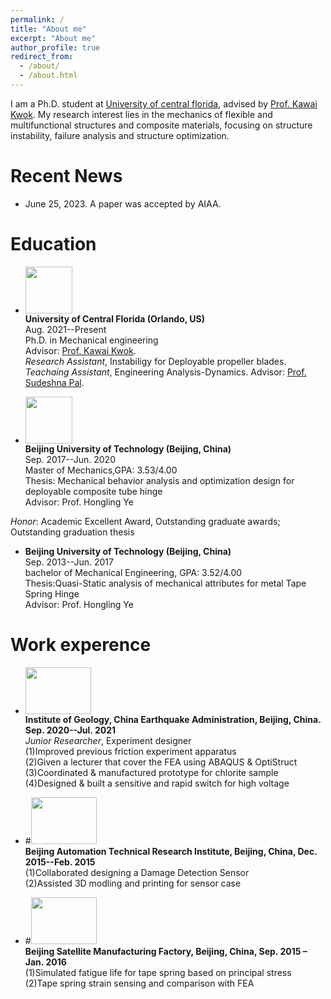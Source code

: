 ```yaml
---
permalink: /
title: "About me"
excerpt: "About me"
author_profile: true
redirect_from: 
  - /about/
  - /about.html
---
```


I am a Ph.D. student at [University of central florida](https://www.ucf.edu/), advised by [Prof. Kawai Kwok](https://mae.ucf.edu/person/kawai-kwok/). 
My research interest lies in the mechanics of flexible and multifunctional structures and composite materials, focusing on structure instability, failure analysis and structure optimization.  

# Recent News
* June 25, 2023. A paper was accepted by AIAA.


# Education
* <img width="75" height="75" src="https://github.com/Xiaoweiooo/bowenli.github.io/blob/master/images/University_of_Central_Florida.png?raw=true"/> <br>
<b>University of Central Florida (Orlando, US)</b> <br>
Aug. 2021--Present<br>
Ph.D. in Mechanical engineering<br>
Advisor: [Prof. Kawai Kwok](https://mae.ucf.edu/person/kawai-kwok/). <br>
<i>Research Assistant</i>, Instabiligy for Deployable propeller blades.<br>
<i>Teachaing Assistant</i>, Engineering Analysis-Dynamics. Advisor: [Prof. Sudeshna Pal](https://mae.ucf.edu/person/sudeshna-pal/).<br>


* <img width="75" height="75" src="https://github.com/Xiaoweiooo/bowenli.github.io/blob/master/images/Beijing_University_of_Technology.png?raw=true"/> <br>
<b>Beijing University of Technology (Beijing, China) </b> <br>
Sep. 2017--Jun. 2020<br>
Master of Mechanics,GPA: 3.53/4.00<br>
Thesis: Mechanical behavior analysis and optimization design for deployable composite tube hinge<br>
Advisor: Prof. Hongling Ye<br>

<i>Honor</i>: Academic Excellent Award, Outstanding graduate awards; Outstanding graduation thesis

* <b>Beijing University of Technology (Beijing, China) </b> <br>
Sep. 2013--Jun. 2017<br>
bachelor of Mechanical Engineering, GPA: 3.52/4.00<br>
Thesis:Quasi-Static analysis of mechanical attributes for metal Tape Spring Hinge<br>
Advisor: Prof. Hongling Ye<br>


# Work experence
* <img width="105" height="75" src="https://raw.githubusercontent.com/Xiaoweiooo/bowenli.github.io/master/images/Earthquake_Administration.jpg"/> <br>
<b>Institute of Geology, China Earthquake Administration, Beijing, China. Sep. 2020--Jul. 2021 </b> <br>
<i>Junior Researcher</i>, Experiment designer <br>
(1)Improved previous friction experiment apparatus<br>
(2)Given a lecturer that cover the FEA using ABAQUS & OptiStruct<br>
(3)Coordinated & manufactured prototype for chlorite sample<br>
(4)Designed & built a sensitive and rapid switch for high voltage<br>

* #<img width="105" height="75" src="https://raw.githubusercontent.com/BowenL1/CV/master/images/auto.jpg"/> <br>
<b>Beijing Automation Technical Research Institute, Beijing, China, Dec. 2015--Feb. 2015</b> <br>
(1)Collaborated designing a Damage Detection Sensor<br>
(2)Assisted 3D modling and printing for sensor case<br>

* #<img width="105" height="75" src="https://raw.githubusercontent.com/BowenL1/CV/master/images/Satellite.png"/> <br>
<b>Beijing Satellite Manufacturing Factory, Beijing, China, Sep. 2015 – Jan. 2016</b> <br>
(1)Simulated fatigue life for tape spring based on principal stress<br>
(2)Tape spring strain sensing and comparison with FEA<br>
